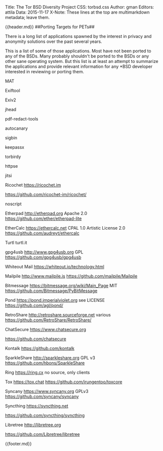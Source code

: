Title: The Tor BSD Diversity Project
CSS: torbsd.css
Author: gman
Editors: attila
Data: 2015-11-17
X-Note: These lines at the top are multimarkdown metadata; leave them.


{{header.md}}
##Porting Targets for PETs##

There is a long list of applications spawned by the interest in privacy and anonymity solutions over the past several years.

This is a list of some of those applications. Most have not been ported to any of the BSDs. Many probably shouldn't be ported to the BSDs or any other sane operating system. But this list is at least an attempt to summarize the applications and provide relevant information for any *BSD developer interested in reviewing or porting them.


MAT

Exiftool

Exiv2

jhead

pdf-redact-tools

autocanary

sigbin

keepassx

torbirdy

httpse

jitsi

Ricochet
https://ricochet.im

https://github.com/ricochet-im/ricochet/


noscript

Etherpad
http://etherpad.org
Apache 2.0
https://github.com/ether/etherpad-lite

EtherCalc
https://ethercalc.net
CPAL 1.0 Artistic License 2.0
https://github.com/audreyt/ethercalc

Turtl
turtl.it

gpg4usb
http://www.gpg4usb.org
GPL
https://github.com/gpg4usb/gpg4usb

Whiteout Mail
https://whiteout.io/technology.html

Mailpile
http://www.mailpile.is
https://github.com/mailpile/Mailpile

Bitmessage
https://bitmessage.org/wiki/Main_Page
MIT
https://github.com/Bitmessage/PyBitMessage

Pond
https://pond.imperialviolet.org
see LICENSE
https://github.com/agl/pond/

RetroShare
http://retroshare.sourceforge.net
various
https://github.com/RetroShare/RetroShare/

ChatSecure
https://www.chatsecure.org

https://github.com/chatsecure

Kontalk
https://github.com/kontalk

SparkleShare
http://sparkleshare.org
GPL v3
https://github.com/hbons/SparkleShare

Ring
https://ring.cx
no source, only clients

Tox
https://tox.chat
https://github.com/irungentoo/toxcore

Syncany
https://www.syncany.org
GPLv3
https://github.com/syncany/syncany

Syncthing
https://syncthing.net

https://github.com/syncthing/syncthing

Libretree
http://libretree.org

https://github.com/Libretree/libretree













{{footer.md}}
